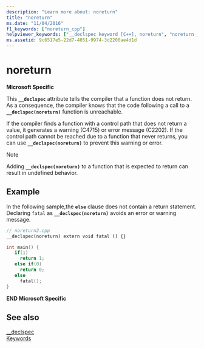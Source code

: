 ```yaml
---
description: "Learn more about: noreturn"
title: "noreturn"
ms.date: "11/04/2016"
f1_keywords: ["noreturn_cpp"]
helpviewer_keywords: ["__declspec keyword [C++], noreturn", "noreturn __declspec keyword"]
ms.assetid: 9c6517e5-22d7-4051-9974-3d2200ae4d1d
---
```

# noreturn

**Microsoft Specific**

This **`__declspec`** attribute tells the compiler that a function does not return. As a consequence, the compiler knows that the code following a call to a **`__declspec(noreturn)`** function is unreachable.

If the compiler finds a function with a control path that does not return a value, it generates a warning (C4715) or error message (C2202). If the control path cannot be reached due to a function that never returns, you can use **`__declspec(noreturn)`** to prevent this warning or error.

> [!NOTE]
> Adding **`__declspec(noreturn)`** to a function that is expected to return can result in undefined behavior.

## Example

In the following sample,the **`else`** clause does not contain a return statement.  Declaring `fatal` as **`__declspec(noreturn)`** avoids an error or warning message.

```cpp
// noreturn2.cpp
__declspec(noreturn) extern void fatal () {}

int main() {
   if(1)
     return 1;
   else if(0)
     return 0;
   else
     fatal();
}
```

**END Microsoft Specific**

## See also

[__declspec](../cpp/declspec.md)<br/>
[Keywords](../cpp/keywords-cpp.md)
